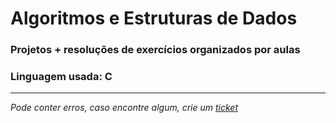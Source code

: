 # Algoritmos e Estruturas de Dados
### Projetos + resoluções de exercícios organizados por aulas
### Linguagem usada: C

---
*Pode conter erros, caso encontre algum, crie um* [*ticket*](https://github.com/TiagoRG/uaveiro-leci/issues/new)
